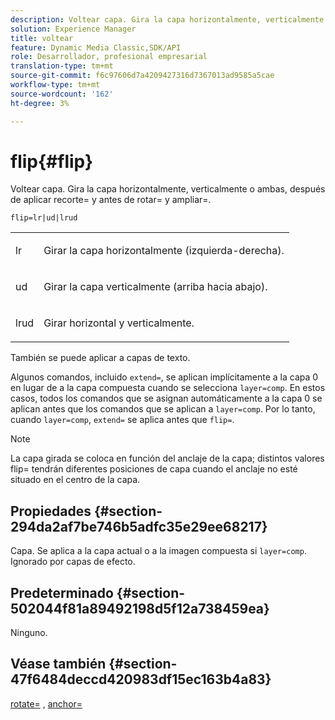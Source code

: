 ```yaml
---
description: Voltear capa. Gira la capa horizontalmente, verticalmente o ambas, después de aplicar recorte= y antes de rotar= y ampliar=.
solution: Experience Manager
title: voltear
feature: Dynamic Media Classic,SDK/API
role: Desarrollador, profesional empresarial
translation-type: tm+mt
source-git-commit: f6c97606d7a4209427316d7367013ad9585a5cae
workflow-type: tm+mt
source-wordcount: '162'
ht-degree: 3%

---
```



# flip{#flip}

Voltear capa. Gira la capa horizontalmente, verticalmente o ambas, después de aplicar recorte= y antes de rotar= y ampliar=.

`flip=lr|ud|lrud`

<table id="simpletable_072CA0E24B7146D48AEFD70E51E849C2"> 
 <tr class="strow"> 
  <td class="stentry"> <p> <span class="codeph"> lr  </span> </p> </td> 
  <td class="stentry"> <p>Girar la capa horizontalmente (izquierda-derecha). </p> </td> 
 </tr> 
 <tr class="strow"> 
  <td class="stentry"> <p> <span class="codeph"> ud  </span> </p> </td> 
  <td class="stentry"> <p>Girar la capa verticalmente (arriba hacia abajo). </p> </td> 
 </tr> 
 <tr class="strow"> 
  <td class="stentry"> <p> <span class="codeph"> lrud  </span> </p> </td> 
  <td class="stentry"> <p>Girar horizontal y verticalmente. </p> </td> 
 </tr> 
</table>

También se puede aplicar a capas de texto.

Algunos comandos, incluido `extend=`, se aplican implícitamente a la capa 0 en lugar de a la capa compuesta cuando se selecciona `layer=comp`. En estos casos, todos los comandos que se asignan automáticamente a la capa 0 se aplican antes que los comandos que se aplican a `layer=comp`. Por lo tanto, cuando `layer=comp`, `extend=` se aplica antes que `flip=`.

>[!NOTE]
>
>La capa girada se coloca en función del anclaje de la capa; distintos valores flip= tendrán diferentes posiciones de capa cuando el anclaje no esté situado en el centro de la capa.

## Propiedades {#section-294da2af7be746b5adfc35e29ee68217}

Capa. Se aplica a la capa actual o a la imagen compuesta si `layer=comp`. Ignorado por capas de efecto.

## Predeterminado {#section-502044f81a89492198d5f12a738459ea}

Ninguno.

## Véase también {#section-47f6484deccd420983df15ec163b4a83}

[rotate=](../../../../../is-api/http-ref/image-serving-api-ref/c-http-protocol-reference/c-command-reference/r-rotate.md#reference-12abb086635546ec9ec2e1a793dc1096) ,  [anchor=](../../../../../is-api/http-ref/image-serving-api-ref/c-http-protocol-reference/c-command-reference/r-anchor.md#reference-6661e548ab284b82828d8d94c8ddeb7c)
